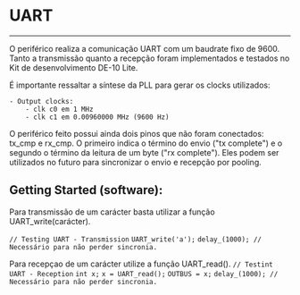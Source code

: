 # UART
---

O periférico realiza a comunicação UART com um baudrate fixo de 9600. Tanto a transmissão quanto a recepção foram implementados e testados no Kit de desenvolvimento DE-10 Lite.

É importante ressaltar a síntese da PLL para gerar os clocks utilizados:

	- Output clocks: 
		- clk c0 em 1 MHz
		- clk c1 em 0.00960000 MHz (9600 Hz)

O periférico feito possui ainda dois pinos que não foram conectados: tx_cmp e rx_cmp. O primeiro indica o término do envio ("tx complete") e o segundo o término da leitura de um byte ("rx complete"). Eles podem ser utilizados no futuro para sincronizar o envio e recepção por pooling.
		
## Getting Started (software):

Para transmissão de um carácter basta utilizar a função UART_write(carácter).

```// Testing UART - Transmission```
```UART_write('a');```
```delay_(1000); // Necessário para não perder sincronia.```

Para recepçao de um carácter utilize a função UART_read().
```// Testint UART - Reception```
```int x;```
```x = UART_read();```
```OUTBUS = x;```
```delay_(1000); // Necessário para não perder sincronia.```
